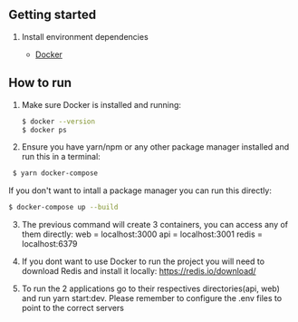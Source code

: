 ## Getting started

1. Install environment dependencies

   - [Docker](https://www.docker.com/get-started)

## How to run

1. Make sure Docker is installed and running:

   ```bash
   $ docker --version
   $ docker ps
   ```


2. Ensure you have yarn/npm or any other package manager installed and run this in a terminal:
  
  ```bash
   $ yarn docker-compose
   ```
  If you don't want to intall a package manager you can run this directly:
   ```bash
   $ docker-compose up --build
   ```

3. The previous command will create 3 containers, you can access any of them directly:
    web = localhost:3000
    api = localhost:3001
    redis =  localhost:6379

4. If you dont want to use Docker to run the project you will need to download Redis and install it locally: https://redis.io/download/

5. To run the 2 applications go to their respectives directories(api, web) and run yarn start:dev. Please remember to configure the .env files to point to the correct servers

